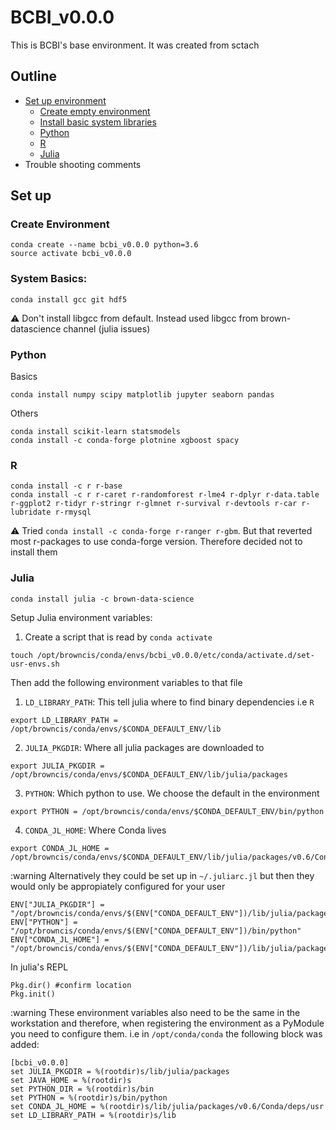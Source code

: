 # BCBI_v0.0.0

This is BCBI's base environment. It was created from sctach

## Outline

* [Set up environment](#set-up)
	* [Create empty environment](#Create-Environment)
	* [Install basic system libraries](#system-basics)
	* [Python](#python)
	* [R](#r)
	* [Julia](#julia)
* Trouble shooting comments

## Set up

### Create Environment
```
conda create --name bcbi_v0.0.0 python=3.6
source activate bcbi_v0.0.0
```

### System Basics: 
```
conda install gcc git hdf5
```

:warning: Don't install libgcc from default. Instead used libgcc from brown-datascience channel (julia issues)

### Python

Basics

```
conda install numpy scipy matplotlib jupyter seaborn pandas
```

Others
```
conda install scikit-learn statsmodels
conda install -c conda-forge plotnine xgboost spacy
```

### R

```
conda install -c r r-base
conda install -c r r-caret r-randomforest r-lme4 r-dplyr r-data.table r-ggplot2 r-tidyr r-stringr r-glmnet r-survival r-devtools r-car r-lubridate r-rmysql
```


:warning: Tried `conda install -c conda-forge r-ranger r-gbm`. But that reverted most r-packages to use conda-forge version. Therefore decided not to install them

### Julia

```
conda install julia -c brown-data-science
```

Setup Julia environment variables: 

1. Create a script that is read by `conda activate`

```
touch /opt/browncis/conda/envs/bcbi_v0.0.0/etc/conda/activate.d/set-usr-envs.sh
```

Then add the following environment variables to that file

1. `LD_LIBRARY_PATH`: This tell julia where to find binary dependencies i.e `R`
```
export LD_LIBRARY_PATH = /opt/browncis/conda/envs/$CONDA_DEFAULT_ENV/lib
```
2. `JULIA_PKGDIR`: Where all julia packages are downloaded to 
```
export JULIA_PKGDIR = /opt/browncis/conda/envs/$CONDA_DEFAULT_ENV/lib/julia/packages
```

3. `PYTHON`: Which python to use. We choose the default in the environment
```
export PYTHON = /opt/browncis/conda/envs/$CONDA_DEFAULT_ENV/bin/python
```
4. `CONDA_JL_HOME`: Where Conda lives 
```
export CONDA_JL_HOME = /opt/browncis/conda/envs/$CONDA_DEFAULT_ENV/lib/julia/packages/v0.6/Conda/deps/usr
```  
  
:warning Alternatively they could be set up in `~/.juliarc.jl` but then they would only be appropiately configured for your user
```
ENV["JULIA_PKGDIR"] = "/opt/browncis/conda/envs/$(ENV["CONDA_DEFAULT_ENV"])/lib/julia/packages"
ENV["PYTHON"] = "/opt/browncis/conda/envs/$(ENV["CONDA_DEFAULT_ENV"])/bin/python"
ENV["CONDA_JL_HOME"] = "/opt/browncis/conda/envs/$(ENV["CONDA_DEFAULT_ENV"])/lib/julia/packages/v0.6/Conda/deps/usr"
```

In julia's REPL
```
Pkg.dir() #confirm location
Pkg.init()
```  
  
 :warning These environment variables also need to be the same in the workstation and therefore, when registering the environment as a PyModule you need to configure them. i.e in `/opt/conda/conda` the following block was added:
 
 ```
 [bcbi_v0.0.0]
set JULIA_PKGDIR = %(rootdir)s/lib/julia/packages
set JAVA_HOME = %(rootdir)s
set PYTHON_DIR = %(rootdir)s/bin
set PYTHON = %(rootdir)s/bin/python 
set CONDA_JL_HOME = %(rootdir)s/lib/julia/packages/v0.6/Conda/deps/usr
set LD_LIBRARY_PATH = %(rootdir)s/lib
```
